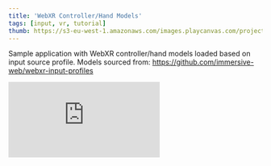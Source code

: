 ```yaml
---
title: 'WebXR Controller/Hand Models'
tags: [input, vr, tutorial]
thumb: https://s3-eu-west-1.amazonaws.com/images.playcanvas.com/projects/12/706679/B12FF3-image-75.jpg
---
```


Sample application with WebXR controller/hand models loaded based on input source profile. Models sourced from: https://github.com/immersive-web/webxr-input-profiles

<div className="iframe-container">
    <iframe loading="lazy" src="https://playcanv.as/p/g7uSJhuo/" title="WebXR Controller/Hand Models" webkitallowfullscreen="true" mozallowfullscreen="true" allow="autoplay" allowfullscreen="true" allowvr="" scrolling="no" frameborder="0" />
</div>
